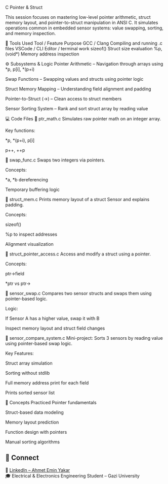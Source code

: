 
C Pointer & Struct




This session focuses on mastering low-level pointer arithmetic, struct memory layout, and pointer-to-struct manipulation in ANSI C.
It simulates operations common in embedded sensor systems: value swapping, sorting, and memory inspection.

🧰 Tools Used
Tool / Feature	Purpose
GCC / Clang	Compiling and running .c files
VSCode / CLI	Editor / terminal work
sizeof()	Struct size evaluation
%p, (void*)	Memory address inspection

⚙️ Subsystems & Logic
Pointer Arithmetic – Navigation through arrays using *p, p[i], *(p+i)

Swap Functions – Swapping values and structs using pointer logic

Struct Memory Mapping – Understanding field alignment and padding

Pointer-to-Struct (->) – Clean access to struct members

Sensor Sorting System – Rank and sort struct array by reading value

💻 Code Files
🔸 ptr_math.c
Simulates raw pointer math on an integer array.

Key functions:

*p, *(p+i), p[i]

p++, ++p

🔸 swap_func.c
Swaps two integers via pointers.

Concepts:

*a, *b dereferencing

Temporary buffering logic

🔸 struct_mem.c
Prints memory layout of a struct Sensor and explains padding.

Concepts:

sizeof()

%p to inspect addresses

Alignment visualization

🔸 struct_pointer_access.c
Access and modify a struct using a pointer.

Concepts:

ptr->field

*ptr vs ptr->

🔸 sensor_swap.c
Compares two sensor structs and swaps them using pointer-based logic.

Logic:

If Sensor A has a higher value, swap it with B

Inspect memory layout and struct field changes

🔸 sensor_compare_system.c
Mini-project: Sorts 3 sensors by reading value using pointer-based swap logic.

Key Features:

Struct array simulation

Sorting without stdlib

Full memory address print for each field

Prints sorted sensor list

🧠 Concepts Practiced
Pointer fundamentals

Struct-based data modeling

Memory layout prediction

Function design with pointers

Manual sorting algorithms

## 🔗 Connect
📌 [LinkedIn – Ahmet Emin Yakar](https://www.linkedin.com/in/ahmet-emin-yakar-bbb6732a6)  
🎓 Electrical & Electronics Engineering Student – Gazi University  

